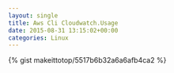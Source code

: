 ```yaml
---
layout: single                                                                                                              
title: Aws Cli Cloudwatch.Usage                                                                                                                       
date: 2015-08-31 13:15:02+00:00                                                                                                                        
categories: Linux                                                                                                                
---                                                                                                                              
```


{% gist makeittotop/5517b6b32a6a6afb4ca2 %}                                                                                                           

